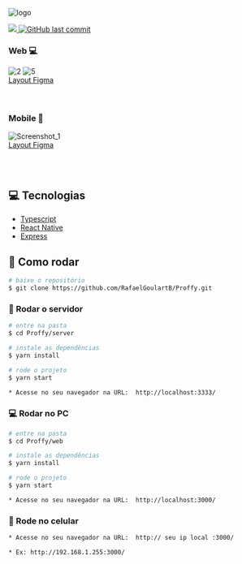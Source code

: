 
   ![logo](https://user-images.githubusercontent.com/59376552/89471933-b3fb3c00-d755-11ea-9b1e-422128a1ce1d.png)
   
<p>
  <a aria-label="Completed" href="https://nextlevelweek.com/episodios/omnistack/edicao/2">
    <img src="https://img.shields.io/badge/Proffy-NLW 2.0-8257E5?logo=data:image/png;base64,iVBORw0KGgoAAAANSUhEUgAAABAAAAAQCAMAAAAoLQ9TAAAALVBMVEVHcExxWsF0XMJzXMJxWcFsUsD///9jRrzY0u6Xh9Gsn9n39fyMecy0qd2bjNJWBT0WAAAABHRSTlMA2Do606wF2QAAAGlJREFUGJVdj1cWwCAIBLEsRU3uf9xobDH8+GZwUYi8i6ucJwrxKE+7D0G9Q4vlYqtmCSjndr4CgCgzlyFgfKfKCVO0LrPKjmiqMxGXkJwNnXskqWG+1oSM+BSwD8f29YLNjvx/OQrn+g99oQSoNmt3PgAAAABJRU5ErkJggg=="></img>
  </a>
  <a href="https://github.com/rodrigo-id-pa/proffy/commits/master">
    <img alt="GitHub last commit" src="https://img.shields.io/github/last-commit/rodrigo-id-pa/proffy?color=774DD6">
  </a> 

</p>


### Web 💻
![2](https://user-images.githubusercontent.com/59376552/89473182-a4312700-d758-11ea-972b-d17774ab0cd9.png)
![5](https://user-images.githubusercontent.com/59376552/89473179-a2fffa00-d758-11ea-8648-b5057753b64c.png)<br>
<a href="https://www.figma.com/file/GHGS126t7WYjnPZdRKChJF/Proffy-Web">Layout Figma</a>
<br>
<br>
<br>
  
### Mobile 📱 
![Screenshot_1](https://user-images.githubusercontent.com/59376552/89472875-d55d2780-d757-11ea-9dba-d5e69f6105f5.png)<br>
<a href="https://www.figma.com/file/bjlPK1ihBfkYaFMjENPFuH/Proffy_Mobile?node-id=0%3A1">Layout Figma</a>


<br>
<br/>

## :computer: Tecnologias
<ul>
  <li><a href="https://www.typescriptlang.org/">Typescript</a></li>
  <li><a href="https://pt-br.reactjs.org/">React Native</a></li>
  <li><a href="https://expressjs.com/en/api.html#express">Express</a></li>
</ul>


## :construction_worker: Como rodar
```bash
# baixe o repositório
$ git clone https://github.com/RafaelGoulartB/Proffy.git
```
### :rocket: Rodar o servidor

```bash
# entre na pasta
$ cd Proffy/server

# instale as dependências 
$ yarn install

# rode o projeto
$ yarn start

* Acesse no seu navegador na URL:  http://localhost:3333/
```

### 💻 Rodar no PC

```bash
# entre na pasta
$ cd Proffy/web

# instale as dependências 
$ yarn install

# rode o projeto
$ yarn start

* Acesse no seu navegador na URL:  http://localhost:3000/
```


### 📱 Rode no celular

```bash
* Acesse no seu navegador na URL:  http:// seu ip local :3000/

* Ex: http://192.168.1.255:3000/



